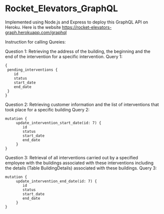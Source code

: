 # Rocket_Elevators_GraphQL

Implemented using Node.js and Express to deploy this GraphQL API on Heroku. Here is the website https://rocket-elevators-graph.herokuapp.com/graphql

Instruction for calling Qureies:

Question 1:
Retrieving the address of the building, the beginning and the end of the intervention for a specific intervention.
Query 1:

```
{
 pending_interventions {
 	id
	status
	start_date
	end_date
 }
}
```

Question 2:
Retrieving customer information and the list of interventions that took place for a specific building
Query 2:

```
mutation {	
	 update_intervention_start_date(id: 7) {
		id
		status
		start_date
		end_date
	 }
}
```

Question 3:
Retrieval of all interventions carried out by a specified employee with the buildings associated with these interventions including the details (Table BuildingDetails) associated with these buildings.
Query 3:

```
mutation {	
	 update_intervention_end_date(id: 7) {
		id
		status
		start_date
		end_date
	 }
}
```
